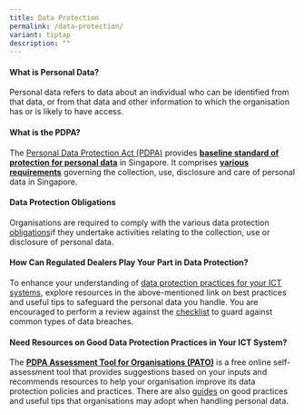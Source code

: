```yaml
---
title: Data Protection
permalink: /data-protection/
variant: tiptap
description: ""
---
```

<h4>What is Personal Data?</h4>
<p>Personal data refers to data about an individual who can be identified
from that data, or from that data and other information to which the organisation
has or is likely to have access.</p>
<h4>What is the PDPA?</h4>
<p>The <a href="https://www.pdpc.gov.sg/overview-of-pdpa/the-legislation/personal-data-protection-act" rel="noopener noreferrer nofollow" target="_blank">Personal Data Protection Act (PDPA)</a> provides <strong><u>baseline standard of protection for personal data</u></strong> in
Singapore. It comprises <strong><u>various requirements</u></strong> governing
the collection, use, disclosure and care of personal data in Singapore.</p>
<h4>Data Protection Obligations</h4>
<p>Organisations are required to comply with the various data protection
<a href="https://www.pdpc.gov.sg/overview-of-pdpa/the-legislation/personal-data-protection-act/data-protection-obligations" rel="noopener noreferrer nofollow" target="_blank">obligations</a>if they undertake activities relating to the collection,
use or disclosure of personal data.</p>
<h4>How Can Regulated Dealers Play Your Part in Data Protection?</h4>
<p>To enhance your understanding of <a href="https://www.pdpc.gov.sg/help-and-resources/2021/08/data-protection-practices-for-ict-systems" rel="noopener noreferrer nofollow" target="_blank">data protection practices for your ICT systems</a>,
explore resources in the above-mentioned link on best practices and useful
tips to safeguard the personal data you handle. You are encouraged to perform
a review against the <a href="https://www.pdpc.gov.sg/-/media/files/pdpc/pdf-files/other-guides/tech-omnibus/checklists-to-guard-against-common-types-of-data-breaches.docx" rel="noopener noreferrer nofollow" target="_blank">checklist</a> to
guard against common types of data breaches.&nbsp;</p>
<h4>Need Resources on Good Data Protection Practices in Your ICT System?</h4>
<p>The <strong><a href="https://www.pdpc.gov.sg/help-and-resources/2017/10/pdpa-assessment-tool-for-organisations" rel="noopener noreferrer nofollow" target="_blank">PDPA Assessment Tool for Organisations (PATO)</a></strong> is
a free online self-assessment tool that provides suggestions based on your
inputs and recommends resources to help your organisation improve its data
protection policies and practices. There are also <a href="https://www.pdpc.gov.sg/guideline-and-consultation-menu" rel="noopener noreferrer nofollow" target="_blank">guides</a> on
good practices and useful tips that organisations may adopt when handling
personal data.</p>